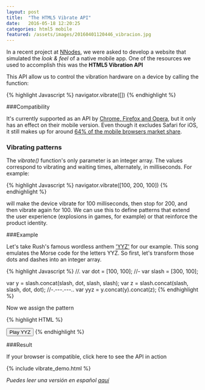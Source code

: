 ```yaml
---
layout: post
title:  "The HTML5 Vibrate API"
date:   2016-05-18 12:20:25
categories: html5 mobile
featured: /assets/images/20160401120446_vibracion.jpg
---
```


In a recent project at [NNodes](http://nnodes.com/blog), we were asked to develop a website that simulated the *look & feel* of a native mobile app.
One of the resources we used to accomplish this was the **HTML5 Vibration API**


This API allow us to control the vibration hardware on a device by calling the function:

{% highlight Javascript %}
navigator.vibrate([])
{% endhighlight %}

###Compatibility

It's currently supported as an API by [Chrome, Firefox and Opera](http://caniuse.com/#feat=vibration), but it only has an effect on their mobile version.
Even though it excludes Safari for iOS, it still makes up for around [64% of the mobile browsers market share](https://www.netmarketshare.com/browser-market-share.aspx?qprid=1&qpcustomb=1).

### Vibrating patterns

The *vibrate()* function's only parameter is an integer array. The values correspond to vibrating and
waiting times, alternately, in milliseconds. For example:

{% highlight Javascript %}
navigator.vibrate([100, 200, 100])
{% endhighlight %}

will make the device vibrate for 100 milliseconds, then stop for 200, and then vibrate again for 100.
We can use this to define patterns that extend the user experience (explosions in games, for example) or that reinforce the product identity.

###Example

Let's take Rush's famous wordless anthem ['YYZ'](https://play.spotify.com/track/1E0ONfqq74b4gYhdlyhMSB) for our example.
This song emulates the Morse code for the letters YYZ. So first, let's transform those dots and dashes
into an integer array.

{% highlight Javascript %}
//.
var dot = [100, 100];
//-
var slash = [300, 100];

var y = slash.concat(slash, dot, slash, slash);
var z = slash.concat(slash, slash, dot, dot);
//-.---.---..
var yyz = y.concat(y).concat(z);
{% endhighlight %}

Now we assign the pattern

{% highlight HTML %}
<script>
  function playYYZ(){
    navigator.vibrate = navigator.vibrate;
    if (navigator.vibrate) {
      navigator.vibrate(yyz);
    }
  }
</script>

<button id="yyz-demo"
  onclick="playYYZ();">
  Play YYZ
</button>
{% endhighlight %}

###Result

If your browser is compatible, click here to see the API in action

{% include vibrate_demo.html %}


*Puedes leer una versión en español [aquí](http://nnodes.com/blog/2016/usando-la-vibration-api-de-html5)*
